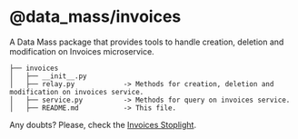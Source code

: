 # @data_mass/invoices
A Data Mass package that provides tools to handle creation, deletion and modification on Invoices microservice.

```
├── invoices
│   ├── __init__.py
│   ├── relay.py            -> Methods for creation, deletion and modification on invoices service.
│   ├── service.py          -> Methods for query on invoices service.
│   ├── README.md           -> This file.
```
Any doubts? Please, check the [Invoices Stoplight](https://services-sit.bees-platform.dev/api/invoices-service/swagger-ui.html).
